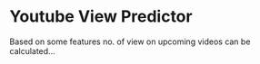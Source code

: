 # Youtube View Predictor 
Based on some features no. of view on upcoming videos can be calculated...
